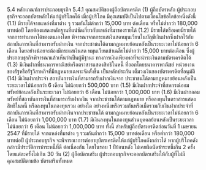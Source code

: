5.4 หลักเกณฑ์การประกอบธุรกิจ
5.4.1 คุณสมบัติของผู้ถือบัตรเครดิต
(1) ผู้ถือบัตรหลัก
ผู้ประกอบธุรกิจจะออกบัตรหลักให้แก่ผู้บริโภคได้ เมื่อผู้บริโภค
มีคุณสมบัติเป็นไปตามเงื่อนไขข้อใดข้อหนึ่งดังนี้
(1.1) มีรายได้จากแหล่งที่มาต่าง ๆ รวมกันไม่ต่ากว่า 15,000 บาท
ต่อเดือน หรือไม่ต่ำกว่า 180,000 บาทต่อปี โดยต้องแสดงหลักฐานที่แน่ชัดเกี่ยวกับแหล่งที่มาของรายได้
(1.2) มีรายได้หรือเคยมีรายได้จากการทํามาหาได้ของตนเองโดย
พิจารณาจากกระแสเงินสดหมุนเวียนในบัญชีเงินฝากซึ่งฝากไว้กับสถาบันการเงินที่สามารถรับฝากเงิน
จากประชาชนได้ตามกฎหมายย้อนหลังเป็นระยะเวลาไม่น้อยกว่า 6 เดือน โดยอย่างน้อยจะต้องมีกระแสเงินสด
หมุนเวียนเข้าเฉลี่ยไม่ต่ำกว่า 15,000 บาทต่อเดือน ซึ่งผู้ประกอบธุรกิจพิจารณาแล้วเห็นว่าเป็นผู้มีฐานะ
ทางการเงินเพียงพอที่จะนําระเงินตามบัตรเครดิตได้
(1.3) มีเงินฝากที่ธนาคารพาณิชย์หรือตราสารแสดงสิทธิในหนี้
ที่ออกโดยธนาคารพาณิชย์ หน่วยงานของรัฐหรือรัฐวิสาหกิจที่มีกฎหมายเฉพาะจัดตั้งขึ้น เป็นหลักประกัน
เต็มวงเงินของบัตรเครดิตที่อนุมัติ
(14) มีเงินฝากประจํา สถาบันการเงินที่สามารถรับฝากเงินจาก
ประชาชนได้ตามกฎหมายย้อนหลังเป็นระยะเวลาไม่น้อยกว่า 6 เดือน ไม่น้อยกว่า 500,000 บาท
(1.5) มีเงินฝากประจำที่สหกรณ์ออมทรัพย์ย้อนหลังเป็นระยะเวลา
ไม่น้อยกว่า 6 เดือน ไม่น้อยกว่า 1,000,000 บาท
(1.6) มีเงินฝากออมทรัพย์ที่สถาบันการเงินที่สามารถรับฝากเงิน
จากประชาชนได้ตามกฎหมาย หรือลงทุนในตราสารแสดงสิทธิในหนี้ หรือลงทุนในกองทุนรวม อย่างใด
อย่างหนึ่งหรือรวมกันหรือเมื่อรวมกับเงินฝากประจําที่สถาบันการเงินที่สามารถรับฝากเงินจากประชาชนได้
ตามกฎหมายย้อนหลังเป็นระยะเวลาไม่น้อยกว่า 6 เดือน ไม่น้อยกว่า 1,000,000 บาท
(1.7) มีเงินลงทุนในกองทุนส่วนบุคคลย้อนหลังเป็นระยะเวลา
ไม่น้อยกว่า 6 เดือน ไม่น้อยกว่า 1,000,000 บาท
ทั้งนี้ สำหรับผู้ถือบัตรเครดิตก่อนวันที่ 1 เมษายน 2547 ที่มีรายได้
จากแหล่งที่มาต่าง ๆ รวมกันต่ำกว่า 15,000 บาทต่อเดือน หรือต่ำกว่า 180,000 บาทต่อปี ผู้ประกอบธุรกิจ
จะพิจารณาการต่ออายุบัตรเครดิตให้แก่ผู้บริโภคดังกล่าวได้ หากผู้บริโภคดังกล่าวมีประวัติการชำระหนี้ที่ดี
ต่อเนื่องกัน โดยในรอบ 1 ปีย้อนหลัง ไม่เคยผิดนัดชำระหนี้เกิน 2 ครั้ง โดยแต่ละครั้งไม่เกิน 30 วัน
(2) ผู้ถือบัตรเสริม
ผู้ประกอบธุรกิจจะออกบัตรเสริมให้กับผู้ที่ไม่มีคุณสมบัติตามข้อ
บัตรเสริมทั้งหมด
